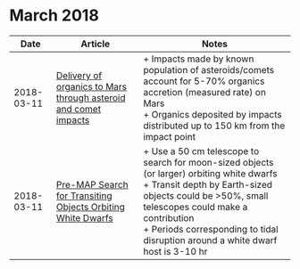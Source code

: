 # March 2018

| Date | Article | Notes | 
| ---- | ---- | ---- |
| 2018-03-11 | [Delivery of organics to Mars through asteroid and comet impacts](https://arxiv.org/abs/1803.03270) | + Impacts made by known population of asteroids/comets account for 5-70% organics accretion (measured rate) on Mars <br> + Organics deposited by impacts distributed up to 150 km from the impact point
| 2018-03-11 | [Pre-MAP Search for Transiting Objects Orbiting White Dwarfs](https://arxiv.org/abs/1803.03584) | + Use a 50 cm telescope to search for moon-sized objects (or larger) orbiting white dwarfs <br> + Transit depth by Earth-sized objects could be >50%, small telescopes could make a contribution <br> + Periods corresponding to tidal disruption around a white dwarf host is 3-10 hr
